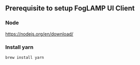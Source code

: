 ## Prerequisite to setup FogLAMP UI Client

### Node 

https://nodejs.org/en/download/

### Install yarn

`brew install yarn`
